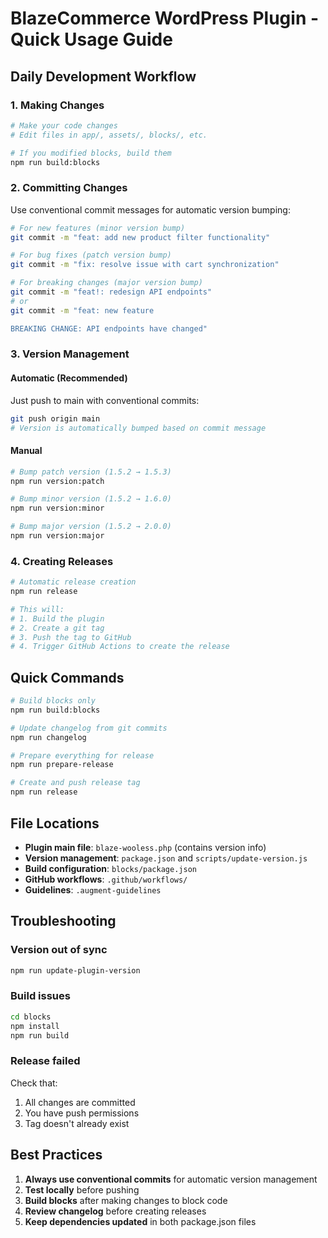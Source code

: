 # BlazeCommerce WordPress Plugin - Quick Usage Guide

## Daily Development Workflow

### 1. Making Changes
```bash
# Make your code changes
# Edit files in app/, assets/, blocks/, etc.

# If you modified blocks, build them
npm run build:blocks
```

### 2. Committing Changes
Use conventional commit messages for automatic version bumping:

```bash
# For new features (minor version bump)
git commit -m "feat: add new product filter functionality"

# For bug fixes (patch version bump)  
git commit -m "fix: resolve issue with cart synchronization"

# For breaking changes (major version bump)
git commit -m "feat!: redesign API endpoints"
# or
git commit -m "feat: new feature

BREAKING CHANGE: API endpoints have changed"
```

### 3. Version Management

#### Automatic (Recommended)
Just push to main with conventional commits:
```bash
git push origin main
# Version is automatically bumped based on commit message
```

#### Manual
```bash
# Bump patch version (1.5.2 → 1.5.3)
npm run version:patch

# Bump minor version (1.5.2 → 1.6.0)
npm run version:minor

# Bump major version (1.5.2 → 2.0.0)
npm run version:major
```

### 4. Creating Releases
```bash
# Automatic release creation
npm run release

# This will:
# 1. Build the plugin
# 2. Create a git tag
# 3. Push the tag to GitHub
# 4. Trigger GitHub Actions to create the release
```

## Quick Commands

```bash
# Build blocks only
npm run build:blocks

# Update changelog from git commits
npm run changelog

# Prepare everything for release
npm run prepare-release

# Create and push release tag
npm run release
```

## File Locations

- **Plugin main file**: `blaze-wooless.php` (contains version info)
- **Version management**: `package.json` and `scripts/update-version.js`
- **Build configuration**: `blocks/package.json`
- **GitHub workflows**: `.github/workflows/`
- **Guidelines**: `.augment-guidelines`

## Troubleshooting

### Version out of sync
```bash
npm run update-plugin-version
```

### Build issues
```bash
cd blocks
npm install
npm run build
```

### Release failed
Check that:
1. All changes are committed
2. You have push permissions
3. Tag doesn't already exist

## Best Practices

1. **Always use conventional commits** for automatic version management
2. **Test locally** before pushing
3. **Build blocks** after making changes to block code
4. **Review changelog** before creating releases
5. **Keep dependencies updated** in both package.json files
